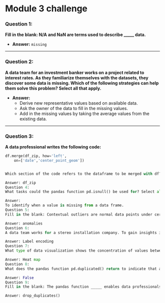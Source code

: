 # Module 3 challenge

### Question 1:
**Fill in the blank: N/A and NaN are terms used to describe _____ data.**

- **Answer:** `missing`

---

### Question 2:
**A data team for an investment banker works on a project related to interest rates. As they familiarize themselves with the datasets, they discover some data is missing. Which of the following strategies can help them solve this problem? Select all that apply.**

- **Answer:**
  - Derive new representative values based on available data.
  - Ask the owner of the data to fill in the missing values.
  - Add in the missing values by taking the average values from the existing data.

---

### Question 3:
**A data professional writes the following code:**

```python
df.merge(df_zip, how='left', 
    on=['date','center_point_geom'])


Which section of the code refers to the dataframe to be merged with df?

Answer: df_zip
Question 4:
What tasks could the pandas function pd.isnull() be used for? Select all that apply.

Answer:
To identify when a value is missing from a data frame.
Question 5:
Fill in the blank: Contextual outliers are normal data points under certain conditions but become _____ under most other conditions.

Answer: anomalies
Question 6:
A data team works for a stereo installation company. To gain insights into what products people are most likely to purchase in the coming year, they review categorical data about 20 of the most popular stereos. Rather than using brand names, they assign a different number to each stereo to make the data simpler to join. What does this scenario describe?

Answer: Label encoding
Question 7:
What type of data visualization shows the concentration of values between two data points by illustrating their magnitude with two colors?

Answer: Heat map
Question 8:
What does the pandas function pd.duplicated() return to indicate that a data value does not have a duplicate value within the same dataset?

Answer: False
Question 9:
Fill in the blank: The pandas function _____ enables data professionals to create a new dataframe with all duplicate rows removed.

Answer: drop_duplicates()
